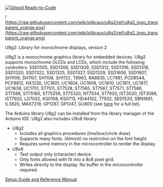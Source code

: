 [![Gitpod Ready-to-Code](https://img.shields.io/badge/Gitpod-Ready--to--Code-blue?logo=gitpod)](https://gitpod.io/#https://github.com/olikraus/u8g2) 

![https://raw.githubusercontent.com/wiki/olikraus/u8g2/ref/u8g2_logo_transparent_orange.png](https://raw.githubusercontent.com/wiki/olikraus/u8g2/ref/u8g2_logo_transparent_orange.png) 


U8g2: Library for monochrome displays, version 2

U8g2 is a monochrome graphics library for embedded devices. 
U8g2 supports monochrome OLEDs and LCDs, which include the following controllers:
SSD1305, SSD1306, SSD1309, SSD1312, SSD1316, SSD1318, SSD1320, SSD1322, 
SSD1325, SSD1327, SSD1329, SSD1606, SSD1607, SH1106, SH1107, SH1108, SH1122, 
T6963, RA8835, LC7981, PCD8544, PCF8812, HX1230, UC1601, UC1604, UC1608, UC1610, 
UC1611, UC1617, UC1638, UC1701, ST7511, ST7528, ST7565, ST7567, ST7571, ST7586, 
ST7588, ST75160, ST75256, ST75320, NT7534, ST7920, IST3020, IST3088, IST7920, 
LD7032, KS0108, KS0713, HD44102, T7932, SED1520, SBN1661, IL3820, MAX7219, 
GP1287, GP1247, GU800
(see [here](https://github.com/olikraus/u8g2/wiki/u8g2setupcpp) for a full list).

The Arduino library U8g2 can be installed from the library manager of the Arduino IDE. U8g2 also includes U8x8 library:
 * U8g2
   * Includes all graphics procedures (line/box/circle draw).
   * Supports many fonts. (Almost) no restriction on the font height.
   * Requires some memory in the microcontroller to render the display.
 * U8x8
   * Text output only (character) device.
   * Only fonts allowed with fit into a 8x8 pixel grid.
   * Writes directly to the display. No buffer in the microcontroller required.


[Setup Guide and Reference Manual](https://github.com/olikraus/u8g2/wiki)


